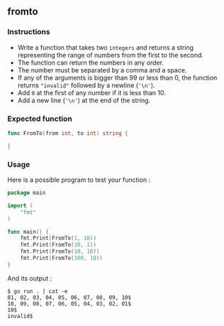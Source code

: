 ## fromto

### Instructions

- Write a function that takes two `integers` and returns a string representing the range of numbers from the first to the second.
- The function can return the numbers in any order.
- The number must be separated by a comma and a space.
- If any of the arguments is bigger than 99 or less than 0, the function returns `"invalid"` followed by a newline (`'\n'`).
- Add `0` at the first of any number if it is less than 10.  
- Add a new line (`'\n'`) at the end of the string.

### Expected function
```go
func FromTo(from int, to int) string {

}
```

### Usage

Here is a possible program to test your function :

```go
package main

import (
	"fmt"
)

func main() {
	fmt.Print(FromTo(1, 10))
	fmt.Print(FromTo(10, 1))
	fmt.Print(FromTo(10, 10))
	fmt.Print(FromTo(100, 10))
}
```
And its output :

```console
$ go run . | cat -e
01, 02, 03, 04, 05, 06, 07, 08, 09, 10$
10, 09, 08, 07, 06, 05, 04, 03, 02, 01$
10$
invalid$
```
